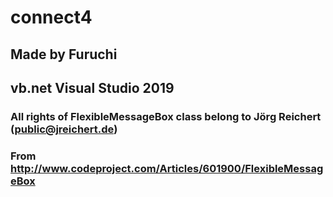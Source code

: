 # connect4
 ## Made by Furuchi
 ## vb.net Visual Studio 2019
 ### All rights of FlexibleMessageBox class belong to Jörg Reichert (public@jreichert.de)
 ### From  http://www.codeproject.com/Articles/601900/FlexibleMessageBox
